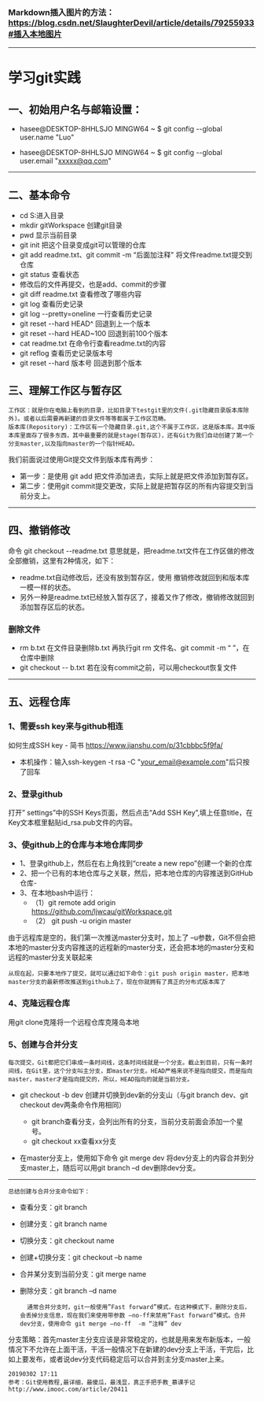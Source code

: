 ### Markdown插入图片的方法：https://blog.csdn.net/SlaughterDevil/article/details/79255933#插入本地图片
----

# 学习git实践
## 一、初始用户名与邮箱设置：
- hasee@DESKTOP-8HHLSJO MINGW64 ~
$ git config --global user.name "Luo"

- hasee@DESKTOP-8HHLSJO MINGW64 ~
$ git config --global user.email "xxxxx@qq.com"
---
## 二、基本命令
- cd S:进入目录
- mkdir gitWorkspace 创建git目录
- pwd 显示当前目录
- git init 把这个目录变成git可以管理的仓库
- git add readme.txt、git commit -m “后面加注释" 将文件readme.txt提交到仓库
- git status 查看状态
- 修改后的文件再提交，也是add、commit的步骤
- git diff readme.txt 查看修改了哪些内容
- git log 查看历史记录
- git log --pretty=oneline 一行查看历史记录
- git reset --hard HEAD^ 回退到上一个版本
- git reset  --hard HEAD~100 回退到前100个版本
- cat readme.txt 在命令行查看readme.txt的内容
- git reflog 查看历史记录版本号
- git reset --hard 版本号 回退到那个版本
## 三、理解工作区与暂存区
    工作区：就是你在电脑上看到的目录，比如目录下testgit里的文件(.git隐藏目录版本库除外)。或者以后需要再新建的目录文件等等都属于工作区范畴。
    版本库(Repository)：工作区有一个隐藏目录.git,这个不属于工作区，这是版本库。其中版本库里面存了很多东西，其中最重要的就是stage(暂存区)，还有Git为我们自动创建了第一个分支master,以及指向master的一个指针HEAD。
我们前面说过使用Git提交文件到版本库有两步：
- 第一步：是使用 git add 把文件添加进去，实际上就是把文件添加到暂存区。
- 第二步：使用git commit提交更改，实际上就是把暂存区的所有内容提交到当前分支上。
---
## 四、撤销修改
命令 git checkout --readme.txt 意思就是，把readme.txt文件在工作区做的修改全部撤销，这里有2种情况，如下：
- readme.txt自动修改后，还没有放到暂存区，使用 撤销修改就回到和版本库一模一样的状态。
- 另外一种是readme.txt已经放入暂存区了，接着又作了修改，撤销修改就回到添加暂存区后的状态。
### 删除文件
- rm b.txt 在文件目录删除b.txt
再执行git rm 文件名、git commit -m “ ”，在仓库中删除
- git checkout  -- b.txt 若在没有commit之前，可以用checkout恢复文件
---
## 五、远程仓库
### 1、需要ssh key来与github相连
如何生成SSH key - 简书  https://www.jianshu.com/p/31cbbbc5f9fa/
- 本机操作：输入ssh-keygen -t rsa -C "your_email@example.com"后只按了回车
### 2、登录github
打开” settings”中的SSH Keys页面，然后点击“Add SSH Key”,填上任意title，在Key文本框里黏贴id_rsa.pub文件的内容。
### 3、使github上的仓库与本地仓库同步
- 1、登录github上，然后在右上角找到“create a new repo”创建一个新的仓库
- 2、把一个已有的本地仓库与之关联，然后，把本地仓库的内容推送到GitHub仓库- 
- 3、在本地bash中运行：
    - （1）git remote add origin https://github.com/ljwcau/gitWorkspace.git
    - （2） git push -u origin master

由于远程库是空的，我们第一次推送master分支时，加上了 –u参数，Git不但会把本地的master分支内容推送的远程新的master分支，还会把本地的master分支和远程的master分支关联起来

    从现在起，只要本地作了提交，就可以通过如下命令：git push origin master，把本地master分支的最新修改推送到github上了，现在你就拥有了真正的分布式版本库了

### 4、克隆远程仓库
用git clone克隆将一个远程仓库克隆岛本地
### 5、创建与合并分支
    每次提交，Git都把它们串成一条时间线，这条时间线就是一个分支。截止到目前，只有一条时间线，在Git里，这个分支叫主分支，即master分支。HEAD严格来说不是指向提交，而是指向master，master才是指向提交的，所以，HEAD指向的就是当前分支。

- git checkout -b dev 创建并切换到dev新的分支山（与git branch dev、git checkout dev两条命令作用相同）
    - git branch查看分支，会列出所有的分支，当前分支前面会添加一个星号。
    - git checkout xx查看xx分支

- 在master分支上，使用如下命令 git merge dev 将dev分支上的内容合并到分支master上，随后可以用git branch –d dev删除dev分支。
----
    总结创建与合并分支命令如下：
- 查看分支：git branch
- 创建分支：git branch name
- 切换分支：git checkout name
- 创建+切换分支：git checkout –b name
- 合并某分支到当前分支：git merge name
- 删除分支：git branch –d name

        通常合并分支时，git一般使用”Fast forward”模式，在这种模式下，删除分支后，会丢掉分支信息，现在我们来使用带参数 –no-ff来禁用”Fast forward”模式。合并dev分支，使用命令 git merge –no-ff  -m “注释” dev

分支策略：首先master主分支应该是非常稳定的，也就是用来发布新版本，一般情况下不允许在上面干活，干活一般情况下在新建的dev分支上干活，干完后，比如上要发布，或者说dev分支代码稳定后可以合并到主分支master上来。

    20190302 17:11
    参考：Git使用教程,最详细，最傻瓜，最浅显，真正手把手教_慕课手记  http://www.imooc.com/article/20411





